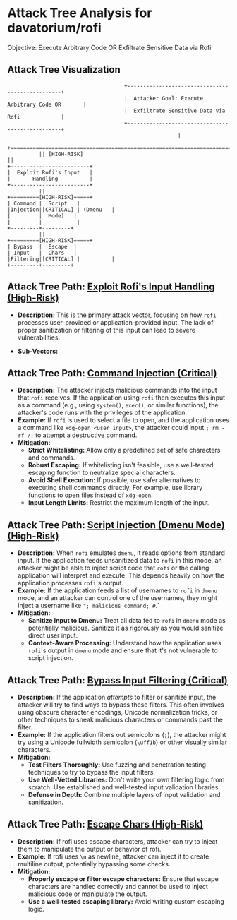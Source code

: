 # Attack Tree Analysis for davatorium/rofi

Objective: Execute Arbitrary Code OR Exfiltrate Sensitive Data via Rofi

## Attack Tree Visualization

```
                                     +-------------------------------------------------+
                                     |  Attacker Goal: Execute Arbitrary Code OR       |
                                     |  Exfiltrate Sensitive Data via Rofi             |
                                     +-------------------------------------------------+
                                                      |
          +================================================================================================+
          || [HIGH-RISK]                                                                                    ||
+-------------------------+
|  Exploit Rofi's Input   |
|       Handling          |
+-------------------------+
          ||
+=========[HIGH-RISK]=====+
| Command |  Script   |
|Injection|[CRITICAL] | (Dmenu   |
|         |  Mode)   |
|         |           |
+---------+---------+
          ||
+=========[HIGH-RISK]=====+
| Bypass  |  Escape  |
| Input   |  Chars   |
|Filtering|[CRITICAL] |          |
+---------+---------+
```

## Attack Tree Path: [Exploit Rofi's Input Handling (High-Risk)](./attack_tree_paths/exploit_rofi's_input_handling__high-risk_.md)

*   **Description:** This is the primary attack vector, focusing on how `rofi` processes user-provided or application-provided input. The lack of proper sanitization or filtering of this input can lead to severe vulnerabilities.

*   **Sub-Vectors:**

## Attack Tree Path: [Command Injection (Critical)](./attack_tree_paths/command_injection__critical_.md)

*   **Description:** The attacker injects malicious commands into the input that `rofi` receives. If the application using `rofi` then executes this input as a command (e.g., using `system()`, `exec()`, or similar functions), the attacker's code runs with the privileges of the application.
*   **Example:** If `rofi` is used to select a file to open, and the application uses a command like `xdg-open <user_input>`, the attacker could input `; rm -rf /;` to attempt a destructive command.
*   **Mitigation:**
    *   **Strict Whitelisting:** Allow only a predefined set of safe characters and commands.
    *   **Robust Escaping:** If whitelisting isn't feasible, use a well-tested escaping function to neutralize special characters.
    *   **Avoid Shell Execution:** If possible, use safer alternatives to executing shell commands directly. For example, use library functions to open files instead of `xdg-open`.
    *   **Input Length Limits:** Restrict the maximum length of the input.

## Attack Tree Path: [Script Injection (Dmenu Mode) (High-Risk)](./attack_tree_paths/script_injection__dmenu_mode___high-risk_.md)

*   **Description:** When `rofi` emulates `dmenu`, it reads options from standard input. If the application feeds unsanitized data to `rofi` in this mode, an attacker might be able to inject script code that `rofi` or the calling application will interpret and execute. This depends heavily on how the application processes `rofi`'s output.
*   **Example:** If the application feeds a list of usernames to `rofi` in `dmenu` mode, and an attacker can control one of the usernames, they might inject a username like `"; malicious_command; #`.`
*   **Mitigation:**
    *   **Sanitize Input to Dmenu:** Treat all data fed to `rofi` in `dmenu` mode as potentially malicious. Sanitize it as rigorously as you would sanitize direct user input.
    *   **Context-Aware Processing:** Understand how the application uses `rofi`'s output in `dmenu` mode and ensure that it's not vulnerable to script injection.

## Attack Tree Path: [Bypass Input Filtering (Critical)](./attack_tree_paths/bypass_input_filtering__critical_.md)

*   **Description:** If the application *attempts* to filter or sanitize input, the attacker will try to find ways to bypass these filters. This often involves using obscure character encodings, Unicode normalization tricks, or other techniques to sneak malicious characters or commands past the filter.
*   **Example:** If the application filters out semicolons (`;`), the attacker might try using a Unicode fullwidth semicolon (`\uff1b`) or other visually similar characters.
*   **Mitigation:**
    *   **Test Filters Thoroughly:** Use fuzzing and penetration testing techniques to try to bypass the input filters.
    *   **Use Well-Vetted Libraries:** Don't write your own filtering logic from scratch. Use established and well-tested input validation libraries.
    *   **Defense in Depth:** Combine multiple layers of input validation and sanitization.

## Attack Tree Path: [Escape Chars (High-Risk)](./attack_tree_paths/escape_chars__high-risk_.md)

* **Description:** If rofi uses escape characters, attacker can try to inject them to manipulate the output or behavior of rofi.
* **Example:** If rofi uses `\n` as newline, attacker can inject it to create multiline output, potentially bypassing some checks.
* **Mitigation:**
    *   **Properly escape or filter escape characters:** Ensure that escape characters are handled correctly and cannot be used to inject malicious code or manipulate the output.
    *   **Use a well-tested escaping library:** Avoid writing custom escaping logic.


